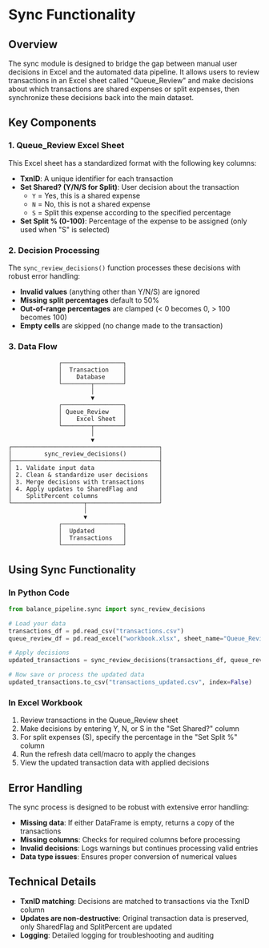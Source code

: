 # Sync Functionality

## Overview

The sync module is designed to bridge the gap between manual user decisions in Excel and the automated data pipeline. It allows users to review transactions in an Excel sheet called "Queue_Review" and make decisions about which transactions are shared expenses or split expenses, then synchronize these decisions back into the main dataset.

## Key Components

### 1. Queue_Review Excel Sheet

This Excel sheet has a standardized format with the following key columns:

- **TxnID**: A unique identifier for each transaction
- **Set Shared? (Y/N/S for Split)**: User decision about the transaction
  - `Y` = Yes, this is a shared expense
  - `N` = No, this is not a shared expense
  - `S` = Split this expense according to the specified percentage
- **Set Split % (0-100)**: Percentage of the expense to be assigned (only used when "S" is selected)

### 2. Decision Processing

The `sync_review_decisions()` function processes these decisions with robust error handling:

- **Invalid values** (anything other than Y/N/S) are ignored
- **Missing split percentages** default to 50%
- **Out-of-range percentages** are clamped (< 0 becomes 0, > 100 becomes 100)
- **Empty cells** are skipped (no change made to the transaction)

### 3. Data Flow

```
              ┌─────────────────┐
              │  Transaction    │
              │    Database     │
              └────────┬────────┘
                       │
                       ▼
              ┌─────────────────┐
              │ Queue_Review    │
              │    Excel Sheet  │
              └────────┬────────┘
                       │
                       ▼
┌─────────────────────────────────────────┐
│         sync_review_decisions()         │
├─────────────────────────────────────────┤
│ 1. Validate input data                  │
│ 2. Clean & standardize user decisions   │
│ 3. Merge decisions with transactions    │
│ 4. Apply updates to SharedFlag and      │
│    SplitPercent columns                 │
└────────────────────┬────────────────────┘
                     │
                     ▼
              ┌─────────────────┐
              │  Updated        │
              │  Transactions   │
              └─────────────────┘
```

## Using Sync Functionality

### In Python Code

```python
from balance_pipeline.sync import sync_review_decisions

# Load your data
transactions_df = pd.read_csv("transactions.csv")
queue_review_df = pd.read_excel("workbook.xlsx", sheet_name="Queue_Review")

# Apply decisions
updated_transactions = sync_review_decisions(transactions_df, queue_review_df)

# Now save or process the updated data
updated_transactions.to_csv("transactions_updated.csv", index=False)
```

### In Excel Workbook

1. Review transactions in the Queue_Review sheet
2. Make decisions by entering Y, N, or S in the "Set Shared?" column
3. For split expenses (S), specify the percentage in the "Set Split %" column
4. Run the refresh data cell/macro to apply the changes
5. View the updated transaction data with applied decisions

## Error Handling

The sync process is designed to be robust with extensive error handling:

- **Missing data**: If either DataFrame is empty, returns a copy of the transactions
- **Missing columns**: Checks for required columns before processing
- **Invalid decisions**: Logs warnings but continues processing valid entries
- **Data type issues**: Ensures proper conversion of numerical values

## Technical Details

- **TxnID matching**: Decisions are matched to transactions via the TxnID column
- **Updates are non-destructive**: Original transaction data is preserved, only SharedFlag and SplitPercent are updated
- **Logging**: Detailed logging for troubleshooting and auditing
